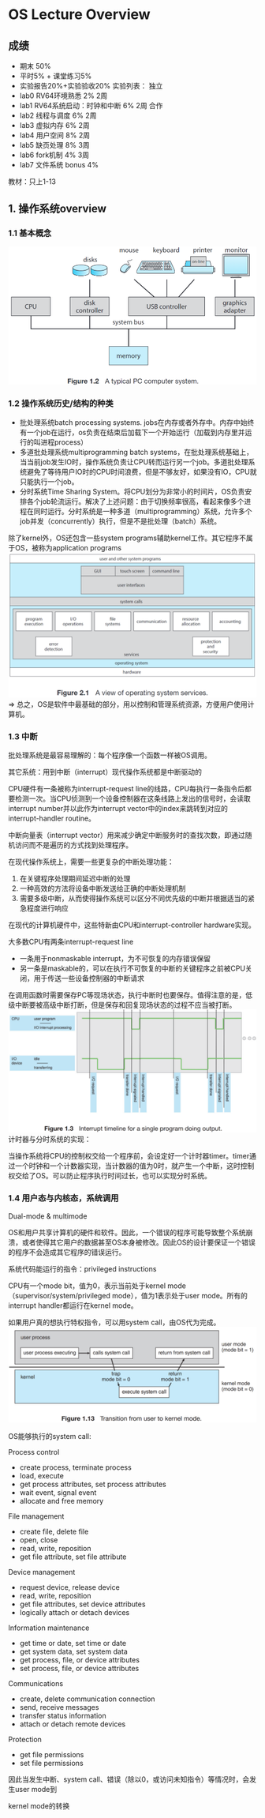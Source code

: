 # OS Lecture Overview

## 成绩
- 期末 50%
- 平时5% + 课堂练习5%
- 实验报告20%+实验验收20%
实验列表：
独立
- lab0 RV64环境熟悉 2% 2周
- lab1 RV64系统启动：时钟和中断 6% 2周
合作
- lab2 线程与调度 6% 2周
- lab3 虚拟内存 6% 2周
- lab4 用户空间 8% 2周
- lab5 缺页处理 8% 3周
- lab6 fork机制 4% 3周
- lab7 文件系统 bonus 4%

教材：只上1-13


## 1. 操作系统overview

### 1.1 基本概念
![](./asset/OS10.png)
### 1.2 操作系统历史/结构的种类

- 批处理系统batch processing systems. jobs在内存或者外存中。内存中始终有一个job在运行，os负责在结束后加载下一个开始运行（加载到内存里并运行的叫进程process）
- 多道批处理系统multiprogramming batch systems，在批处理系统基础上，当当前job发生IO时，操作系统负责让CPU转而运行另一个job。多道批处理系统避免了等待用户IO时的CPU时间浪费，但是不够友好，如果没有IO，CPU就只能执行一个job。
- 分时系统Time Sharing System。将CPU划分为非常小的时间片，OS负责安排各个job轮流运行。解决了上述问题：由于切换频率很高，看起来像多个进程在同时运行。分时系统是一种多道（multiprogramming）系统，允许多个job并发（concurrently）执行，但是不是批处理（batch）系统。

除了kernel外，OS还包含一些system programs辅助kernel工作。其它程序不属于OS，被称为application programs
![](./asset/OS11.png)
⇒ 总之，OS是软件中最基础的部分，用以控制和管理系统资源，方便用户使用计算机。

### 1.3 中断

批处理系统是最容易理解的：每个程序像一个函数一样被OS调用。

其它系统：用到中断（interrupt）现代操作系统都是中断驱动的

CPU硬件有一条被称为interrupt-request line的线路，CPU每执行一条指令后都要检测一次。当CPU侦测到一个设备控制器在这条线路上发出的信号时，会读取interrupt number并以此作为interrupt vector中的index来跳转到对应的interrupt-handler routine。

中断向量表（interrupt vector）用来减少确定中断服务时的查找次数，即通过随机访问而不是遍历的方式找到处理程序。

在现代操作系统上，需要一些更复杂的中断处理功能：

1. 在关键程序处理期间延迟中断的处理
2. 一种高效的方法将设备中断发送给正确的中断处理机制
3. 需要多级中断，从而使得操作系统可以区分不同优先级的中断并根据适当的紧急程度进行响应

在现代的计算机硬件中，这些特新由CPU和interrupt-controller hardware实现。

大多数CPU有两条interrupt-request line

- 一条用于nonmaskable interrupt，为不可恢复的内存错误保留
- 另一条是maskable的，可以在执行不可恢复的中断的关键程序之前被CPU关闭，用于传送一些设备控制器的中断请求

在调用函数时需要保存PC等现场状态，执行中断时也要保存。值得注意的是，低级中断要被高级中断打断，但是保存和回复现场状态的过程不应当被打断。
![](./asset/OS12.png)
计时器与分时系统的实现：

当操作系统将CPU的控制权交给一个程序前，会设定好一个计时器timer。timer通过一个时钟和一个计数器实现，当计数器的值为0时，就产生一个中断，这时控制权交给了OS。可以防止程序执行时间过长，也可以实现分时系统。

### 1.4 用户态与内核态，系统调用

Dual-mode & multimode

OS和用户共享计算机的硬件和软件。因此，一个错误的程序可能导致整个系统崩溃，或者使得其它用户的数据甚至OS本身被修改。因此OS的设计要保证一个错误的程序不会造成其它程序的错误运行。

系统代码能运行的指令：privileged instructions

CPU有一个mode bit，值为0，表示当前处于kernel mode（supervisor/system/privileged mode），值为1表示处于user mode。所有的interrupt handler都运行在kernel mode。

如果用户真的想执行特权指令，可以用system call，由OS代为完成。
![](./asset/OS13.png)

OS能够执行的system call:

Process control
- create process, terminate process
- load, execute
- get process attributes, set process attributes
- wait event, signal event
- allocate and free memory

File management
- create file, delete file
- open, close
- read, write, reposition
- get file attribute, set file attribute

Device management
- request device, release device
- read, write, reposition
- get file attributes, set device attributes
- logically attach or detach devices

Information maintenance
- get time or date, set time or date
- get system data, set system data
- get process, file, or device attributes
- set process, file, or device attributes

Communications
- create, delete communication connection
- send, receive messages
- transfer status information
- attach or detach remote devices

Protection
- get file permissions
- set file permissions

因此当发生中断、system call、错误（除以0，或访问未知指令）等情况时，会发生user mode到

kernel mode的转换
